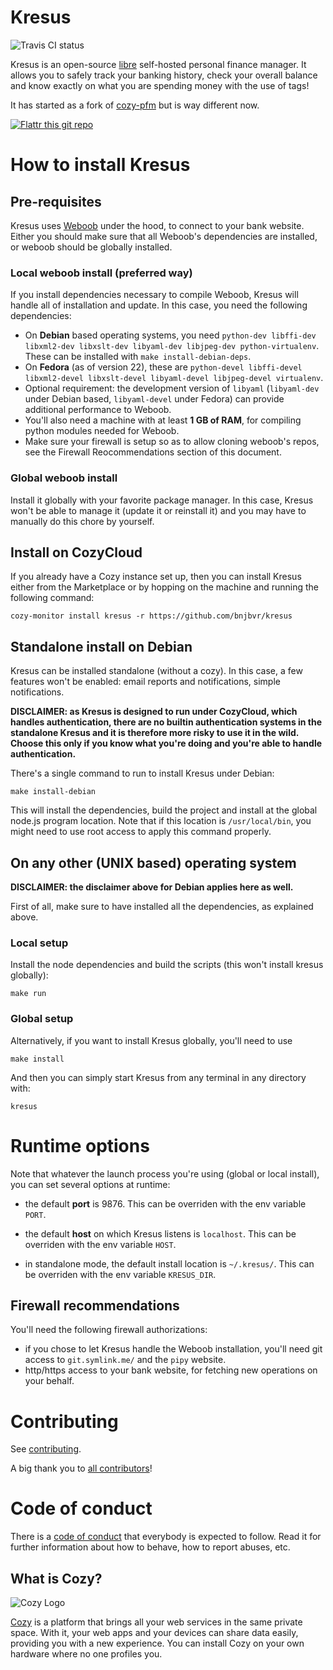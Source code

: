 # Kresus

![Travis CI status](https://img.shields.io/travis/bnjbvr/kresus.svg)

Kresus is an open-source [libre](LICENSE) self-hosted personal finance manager.
It allows you to safely track your banking history, check your overall balance
and know exactly on what you are spending money with the use of tags!

It has started as a fork of [cozy-pfm](https://github.com/seeker89/cozy-pfm)
but is way different now.

[![Flattr this git repo](http://api.flattr.com/button/flattr-badge-large.png)](https://flattr.com/submit/auto?user_id=bnj&url=https://github.com/bnjbvr/kresus&title=Kresus&language=&tags=github&category=software)

# How to install Kresus

## Pre-requisites

Kresus uses [Weboob](http://weboob.org/) under the hood, to connect to your
bank website. Either you should make sure that all Weboob's dependencies are
installed, or weboob should be globally installed.

### Local weboob install (preferred way)

If you install dependencies necessary to compile Weboob, Kresus will handle all
of installation and update. In this case, you need the following dependencies:

- On **Debian** based operating systems, you need `python-dev libffi-dev
  libxml2-dev libxslt-dev libyaml-dev libjpeg-dev python-virtualenv`. These can
  be installed with `make install-debian-deps`.
- On **Fedora** (as of version 22), these are `python-devel libffi-devel
  libxml2-devel libxslt-devel libyaml-devel libjpeg-devel virtualenv`.
- Optional requirement: the development version of `libyaml` (`libyaml-dev`
  under Debian based, `libyaml-devel` under Fedora) can provide
  additional performance to Weboob.
- You'll also need a machine with at least **1 GB of RAM**, for compiling
  python modules needed for Weboob.
- Make sure your firewall is setup so as to allow cloning weboob's repos, see
  the Firewall Reocommendations section of this document.

### Global weboob install

Install it globally with your favorite package manager. In this case, Kresus
won't be able to manage it (update it or reinstall it) and you may have to
manually do this chore by yourself.

## Install on CozyCloud

If you already have a Cozy instance set up, then you can install Kresus either
from the Marketplace or by hopping on the machine and running the following
command:

```cozy-monitor install kresus -r https://github.com/bnjbvr/kresus```

## Standalone install on Debian

Kresus can be installed standalone (without a cozy). In this case, a few
features won't be enabled: email reports and notifications, simple
notifications.

**DISCLAIMER: as Kresus is designed to run under CozyCloud, which handles
authentication, there are no builtin authentication systems in the standalone
Kresus and it is therefore more risky to use it in the wild. Choose this only
if you know what you're doing and you're able to handle authentication.**

There's a single command to run to install Kresus under Debian:

    make install-debian

This will install the dependencies, build the project and install at the global
node.js program location. Note that if this location is `/usr/local/bin`, you
might need to use root access to apply this command properly.

## On any other (UNIX based) operating system

**DISCLAIMER: the disclaimer above for Debian applies here as well.**

First of all, make sure to have installed all the dependencies, as explained
above.

### Local setup

Install the node dependencies and build the scripts (this won't install
kresus globally):

    make run

### Global setup

Alternatively, if you want to install Kresus globally, you'll need to use

    make install

And then you can simply start Kresus from any terminal in any directory with:

    kresus

# Runtime options

Note that whatever the launch process you're using (global or local install),
you can set several options at runtime:

- the default **port** is 9876. This can be overriden with the env variable
  `PORT`.

- the default **host** on which Kresus listens is `localhost`. This can be
  overriden with the env variable `HOST`.

- in standalone mode, the default install location is `~/.kresus/`. This can be
  overriden with the env variable `KRESUS_DIR`.

## Firewall recommendations

You'll need the following firewall authorizations:

- if you chose to let Kresus handle the Weboob installation, you'll need git
  access to `git.symlink.me/` and the `pipy` website.
- http/https access to your bank website, for fetching new operations on your
  behalf.

# Contributing

See [contributing](CONTRIBUTING.md).

A big thank you to [all contributors](https://github.com/bnjbvr/kresus/graphs/contributors)!

# Code of conduct

There is a [code of conduct](CodeOfConduct.md) that everybody is expected to
follow. Read it for further information about how to behave, how to report
abuses, etc.

## What is Cozy?

![Cozy Logo](https://raw.github.com/cozy/cozy-setup/gh-pages/assets/images/happycloud.png)

[Cozy](http://cozy.io) is a platform that brings all your web services in the
same private space.  With it, your web apps and your devices can share data
easily, providing you with a new experience. You can install Cozy on your own
hardware where no one profiles you.


